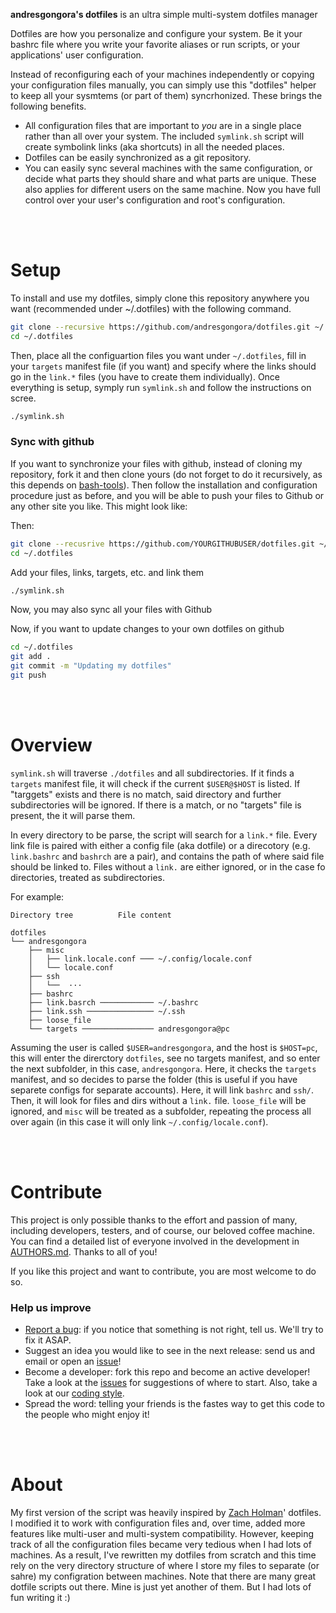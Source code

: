 **andresgongora's dotfiles** is an ultra simple multi-system dotfiles manager
  
Dotfiles are how you personalize and configure your system. Be it your bashrc
file where you write your favorite aliases or run scripts, or your applications'
user configuration.

Instead of reconfiguring each of your machines independently or copying your
configuration files manually, you can simply use this "dotfiles" helper
to keep all your sysmtems (or part of them) syncrhonized. These brings the
following benefits.

- All configuration files that are important to _you_ are in a single place
  rather than all over your system. The included `symlink.sh` script will
  create symbolink links (aka shortcuts) in all the needed places.
- Dotfiles can be easily synchronized as a git repository.
- You can easily sync several machines with the same configuration, or decide
  what parts they should share and what parts are unique. These also applies
  for different users on the same machine. Now you have full control over your
  user's configuration and root's configuration.






<br/><br/>
<!--------------------------------------+-------------------------------------->
#                                     Setup
<!--------------------------------------+-------------------------------------->

To install and use my dotfiles, simply clone this repository anywhere you want 
(recommended under ~/.dotfiles) with the following command.

```sh
git clone --recursive https://github.com/andresgongora/dotfiles.git ~/.dotfiles
cd ~/.dotfiles
```

Then, place all the configuartion files you want under `~/.dotfiles`, fill in
your `targets` manifest file (if you want) and specify where the links should go
in the `link.*` files (you have to create them individually). Once everything is 
setup, symply run `symlink.sh` and follow the instructions on scree.

```sh
./symlink.sh
```


### Sync with github

If you want to synchronize your files with github, instead of cloning my
repository, fork it and then clone yours (do not forget to do it recursively,
as this depends on [bash-tools](https://github.com/andresgongora/bash-tools)).
Then follow the installation and configuration procedure just as before, and 
you will be able to push your files to Github or any other site you like.
This might look like:

Then:

```sh
git clone --recusrive https://github.com/YOURGITHUBUSER/dotfiles.git ~/.dotfiles
cd ~/.dotfiles                                                          # cd to new folder
```
Add your files, links, targets, etc. and link them

```sh
./symlink.sh
```

Now, you may also sync all your files with Github

Now, if you want to update changes to your own dotfiles on github

```sh
cd ~/.dotfiles
git add .
git commit -m "Updating my dotfiles"
git push
```






<br/><br/>
<!--------------------------------------+-------------------------------------->
#                                    Overview
<!--------------------------------------+-------------------------------------->

`symlink.sh` will traverse `./dotfiles` and all subdirectories. 
If it finds a `targets` manifest file, it will check if the current
`$USER@$HOST` is listed. If "targgets" exists and there is no match, said
directory and further subdirectories will be ignored. If there is
a match, or no "targets" file is present, the it will parse them.

In every directory to be parse, the script will search for a `link.*`
file. Every link file is paired with either a config file (aka dotfile)
or a direcotory (e.g. `link.bashrc` and `bashrch` are a pair), and contains 
the path of where said file should be linked to. Files without a `link.` are
either ignored, or in the case fo directories, treated as subdirectories.

For example:
```
Directory tree			File content

dotfiles
└── andresgongora		
    ├── misc
    │   ├── link.locale.conf ─── ~/.config/locale.conf
    │   └── locale.conf
    ├── ssh
    │   └──  ···
    ├── bashrc
    ├── link.basrch ──────────── ~/.bashrc
    ├── link.ssh ─────────────── ~/.ssh
    ├── loose_file
    └── targets ──────────────── andresgongora@pc
```

Assuming the user is called `$USER=andresgongora`, and the host is `$HOST=pc`, 
this will enter the direrctory `dotfiles`, see no targets manifest, and so enter
the next subfolder, in this case, `andresgongora`. Here, it checks the `targets`
manifest, and so decides to parse the folder (this is useful if
you have separete configs for separate accounts). Here, it will link
`bashrc` and `ssh/`. Then, it will look for files and dirs without
a `link.` file. `loose_file` will be ignored, and `misc` will be
treated as a subfolder, repeating the process all over again (in this
case it will only link `~/.config/locale.conf`).






<br/><br/>
<!--------------------------------------+-------------------------------------->
#                                   Contribute
<!--------------------------------------+-------------------------------------->

This project is only possible thanks to the effort and passion of many, 
including developers, testers, and of course, our beloved coffee machine.
You can find a detailed list of everyone involved in the development
in [AUTHORS.md](AUTHORS.md). Thanks to all of you!

If you like this project and want to contribute, you are most welcome to do so.



### Help us improve

* [Report a bug](https://github.com/andresgongora/synth-shell/issues/new/choose): 
  if you notice that something is not right, tell us. We'll try to fix it ASAP.
* Suggest an idea you would like to see in the next release: send us
  and email or open an [issue](https://github.com/andresgongora/synth-shell/issues)!
* Become a developer: fork this repo and become an active developer!
  Take a look at the [issues](https://github.com/andresgongora/synth-shell/issues)
  for suggestions of where to start. Also, take a look at our 
  [coding style](coding_style.md).
* Spread the word: telling your friends is the fastes way to get this code to
  the people who might enjoy it!






<br/><br/>
<!--------------------------------------+-------------------------------------->
#                                     About
<!--------------------------------------+--------------------------------------> 

My first version of the script was heavily inspired by 
[Zach Holman](https://github.com/holman)' dotfiles.
I modified it to work with configuration files and, over time, added more
features like multi-user and multi-system compatibility. However, keeping
track of all the configuration files became very tedious when I had lots of
machines. As a result, I've rewritten my dotfiles from scratch and this time
rely on the very directory structure of where I store my files to separate
(or sahre) my configration between machines. Note that there are many great
dotfile scripts out there. Mine is just yet another of them. But I had lots
of fun writing it :)

